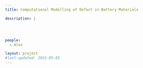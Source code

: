 ```yaml
---
title: Computational Modelling of Defect in Battery Materials

description: |




people:
  - Alex

layout: project
#last-updated: 2015-05-05
---
```

